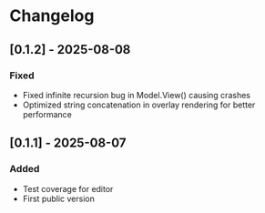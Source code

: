 # Changelog

## [0.1.2] - 2025-08-08

### Fixed
- Fixed infinite recursion bug in Model.View() causing crashes
- Optimized string concatenation in overlay rendering for better performance

## [0.1.1] - 2025-08-07

### Added
- Test coverage for editor
- First public version
